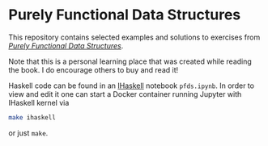 # Purely Functional Data Structures
This repository contains selected examples and solutions to exercises
from [*Purely Functional Data Structures*](https://www.goodreads.com/book/show/594288.Purely_Functional_Data_Structures).

Note that this is a personal learning place that was created while
reading the book. I do encourage others to buy and read it!

Haskell code can be found in an [IHaskell](https://github.com/gibiansky/IHaskell)
notebook `pfds.ipynb`. In order to view and edit it one can start a
Docker container running Jupyter with IHaskell kernel via
```bash
make ihaskell
```
or just `make`.
